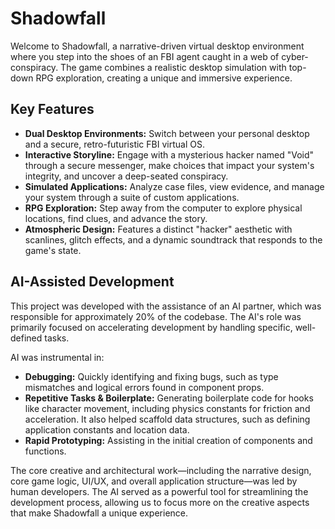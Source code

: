 # Shadowfall

Welcome to Shadowfall, a narrative-driven virtual desktop environment where you step into the shoes of an FBI agent caught in a web of cyber-conspiracy. The game combines a realistic desktop simulation with top-down RPG exploration, creating a unique and immersive experience.

## Key Features

*   **Dual Desktop Environments:** Switch between your personal desktop and a secure, retro-futuristic FBI virtual OS.
*   **Interactive Storyline:** Engage with a mysterious hacker named "Void" through a secure messenger, make choices that impact your system's integrity, and uncover a deep-seated conspiracy.
*   **Simulated Applications:** Analyze case files, view evidence, and manage your system through a suite of custom applications.
*   **RPG Exploration:** Step away from the computer to explore physical locations, find clues, and advance the story.
*   **Atmospheric Design:** Features a distinct "hacker" aesthetic with scanlines, glitch effects, and a dynamic soundtrack that responds to the game's state.

## AI-Assisted Development

This project was developed with the assistance of an AI partner, which was responsible for approximately 20% of the codebase. The AI's role was primarily focused on accelerating development by handling specific, well-defined tasks.

AI was instrumental in:
*   **Debugging:** Quickly identifying and fixing bugs, such as type mismatches and logical errors found in component props.
*   **Repetitive Tasks & Boilerplate:** Generating boilerplate code for hooks like character movement, including physics constants for friction and acceleration. It also helped scaffold data structures, such as defining application constants and location data.
*   **Rapid Prototyping:** Assisting in the initial creation of components and functions.

The core creative and architectural work—including the narrative design, core game logic, UI/UX, and overall application structure—was led by human developers. The AI served as a powerful tool for streamlining the development process, allowing us to focus more on the creative aspects that make Shadowfall a unique experience.

